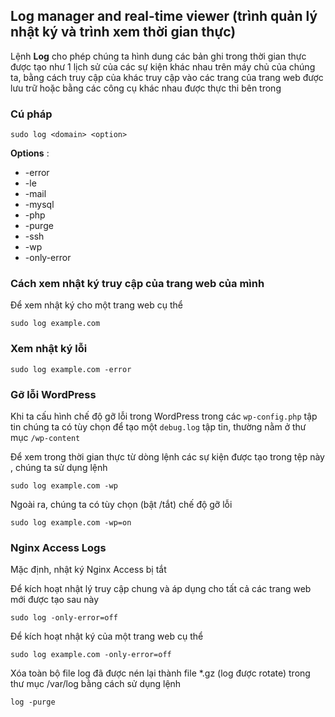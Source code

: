 ## Log manager and real-time viewer (trình quản lý nhật ký và trình xem thời gian thực)
Lệnh **Log** cho phép chúng ta hình dung các bản ghi trong thời gian thực được tạo như 1 lịch sử của các sự kiện khác nhau trên máy chủ của chúng ta, bằng cách truy cập của khác truy cập vào các trang của trang web được lưu trữ hoặc bằng các công cụ khác nhau được thực thi bên  trong

### Cú pháp

`sudo log <domain> <option>`

**Options** :

 * -error
 * -le
 * -mail
 * -mysql
 * -php
 * -purge
 * -ssh
 * -wp
 * -only-error

### Cách xem nhật ký truy cập của trang web của mình
Để xem nhật ký cho một trang web cụ thể

`sudo log example.com`

### Xem nhật ký lỗi

`sudo log example.com -error`

### Gỡ lỗi WordPress
Khi ta cấu hình chế độ gỡ lỗi trong WordPress trong các `wp-config.php` tập tin chúng ta có tùy chọn để tạo một `debug.log` tập tin, thường nằm ở thư mục `/wp-content`

Để xem trong thời gian thực từ dòng lệnh các sự kiện được tạo trong tệp này , chúng ta sử dụng lệnh

`sudo log example.com -wp`

Ngoài ra, chúng ta có tùy chọn (bật /tắt) chế độ gỡ lỗi 

`sudo log example.com -wp=on`

### Nginx Access Logs
Mặc định, nhật ký Nginx Access bị tắt

Để kích hoạt nhật lý truy cập chung và áp dụng cho tất cả các trang web mới được tạo sau này

`sudo log -only-error=off`

Để kích hoạt nhật ký của một trang web cụ thể

`sudo log example.com -only-error=off`

Xóa toàn bộ file log đã được nén lại thành file *.gz (log được rotate) trong thư mục /var/log bằng cách sử dụng lệnh

`log -purge`